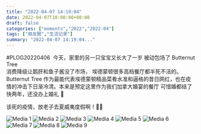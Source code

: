 ```yaml
---
title: "2022-04-07 14:19:04"
date: 2022-04-07T10:00:00+08:00
draft: false
categories: ["moments","2022","2022-04"]
tags: ["朋友圈","生活记录"]
summary: "2022-04-07 14:19:04..."
---
```


#PLOG20220406
​
​今天，家里的另一只宝宝又长大了一岁
被动​包场了 Butternut Tree  
消费降级让鹅肝和鱼子酱没了市场，
埃德蒙顿很多高档餐厅都半死不活的。
Butternut Tree 作为最能代表埃德蒙顿精品菜肴水准和逼格的昔日网红，也在疫情的冲击下日渐冷清。
​本来是预定这里作为我们加拿大婚宴的餐厅
​可惜婚都结了快两年，​还没办上婚礼 🥲

​该死的疫情，放老子去夏威夷度假啊！🏄‍♀️

![Media 1](/Moments/photos/2022-04-07/202204071419040.jpg)
![Media 2](/Moments/photos/2022-04-07/202204071419041.jpg)
![Media 3](/Moments/photos/2022-04-07/202204071419042.jpg)
![Media 4](/Moments/photos/2022-04-07/202204071419043.jpg)
![Media 5](/Moments/photos/2022-04-07/202204071419044.jpg)
![Media 6](/Moments/photos/2022-04-07/202204071419045.jpg)
![Media 7](/Moments/photos/2022-04-07/202204071419046.jpg)
![Media 8](/Moments/photos/2022-04-07/202204071419047.jpg)
![Media 9](/Moments/photos/2022-04-07/202204071419048.jpg)

